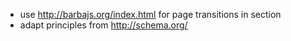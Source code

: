 * use http://barbajs.org/index.html for page transitions in section
* adapt principles from http://schema.org/
